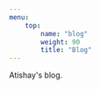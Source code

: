 ```yaml
---
menu:
    top:
        name: "blog"
        weight: 90
        title: "Blog"
---
```


Atishay's blog.

